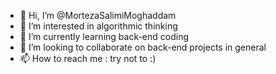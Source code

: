 - 👋 Hi, I’m @MortezaSalimiMoghaddam
- 👀 I’m interested in algorithmic thinking
- 🌱 I’m currently learning back-end coding
- 💞️ I’m looking to collaborate on back-end projects in general
- 📫 How to reach me : try not to :)

<!---
MortezaSalimiMoghaddam/MortezaSalimiMoghaddam is a ✨ special ✨ repository because its `README.md` (this file) appears on your GitHub profile.
You can click the Preview link to take a look at your changes.
--->
